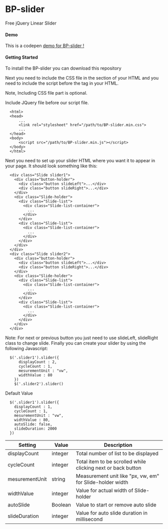 # BP-slider
Free jQuery Linear Slider
#### Demo
This is a codepen [demo for BP-slider !](http://codepen.io/suyogkh/pen/evNgyB)

#### Getting Started
To install the BP-slider you can download this repository

Next you need to include the CSS file in the <head> section of your HTML and you need to include the script before the </body> tag in your HTML.

Note, Including CSS file part is optional.

Include JQuery file before our script file.

```
  <html>
  <head>
      ...
      <link rel="stylesheet" href="/path/to/BP-slider.min.css">
      ...
  </head>
  <body>
      <script src="/path/to/BP-slider.min.js"></script>
  </body>
  </html>
```
Next you need to set up your slider HTML where you want it to appear in your page. It should look something like this:
```
  <div class="Slide slider1">
    <div class="button-holder">
      <div class="button slideLeft">...</div>
      <div class="button slideRight">...</div>
    </div>
    <div class="Slide-holder">
      <div class="Slide-list">
        <div class="Slide-list-container">
          ...
        </div>
      </div>
      <div class="Slide-list">
        <div class="Slide-list-container">
          ...
        </div>
      </div>
    </div>
  </div>
  <div class="Slide slider2">
    <div class="button-holder">
      <div class="button slideLeft">...</div>
      <div class="button slideRight">...</div>
    </div>
    <div class="Slide-holder">
      <div class="Slide-list">
        <div class="Slide-list-container">
          ...
        </div>
      </div>
      <div class="Slide-list">
        <div class="Slide-list-container">
          ...
        </div>
      </div>
    </div>
  </div>
```
Note: For next or previous button you just need to use slideLeft, slideRight class to change slide.
Finally you can create your slider by using the following Javascript:
```
  $('.slider1').slider({
      displayCount : 2,
      cycleCount : 1,
      mesurementUnit : "vw",
      widthValue : 80
    })
    $('.slider2').slider()
```
Default Value
```
  $('.slider1').slider({
    displayCount : 1,
    cycleCount : 1,
    mesurementUnit : "vw",
    widthValue : 80,
    autoSlide: false,
    slideDuration: 2000
  })
```
Setting | Value | Description
------------ | ------------- | -------------
displayCount | integer | Total number of list to be displayed
cycleCount | integer | Total item to be scrolled while clicking next or back button
mesurementUnit | string | Measurement unit like "px, vw, em" for Slide-holder width
widthValue | integer | Value for actual width of Slide-holder
autoSlide | Boolean | Value to start or remove auto slide
slideDuration | integer | Value for auto slide duration in millisecond
